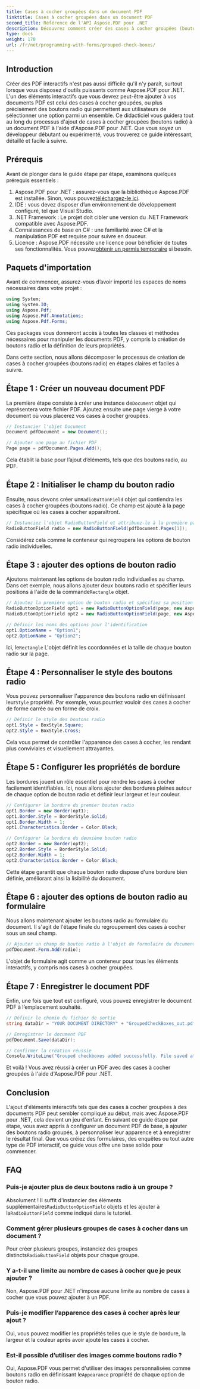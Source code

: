 ```yaml
---
title: Cases à cocher groupées dans un document PDF
linktitle: Cases à cocher groupées dans un document PDF
second_title: Référence de l'API Aspose.PDF pour .NET
description: Découvrez comment créer des cases à cocher groupées (boutons radio) dans un document PDF à l'aide d'Aspose.PDF pour .NET avec ce didacticiel étape par étape.
type: docs
weight: 170
url: /fr/net/programming-with-forms/grouped-check-boxes/
---
```

## Introduction

Créer des PDF interactifs n'est pas aussi difficile qu'il n'y paraît, surtout lorsque vous disposez d'outils puissants comme Aspose.PDF pour .NET. L'un des éléments interactifs que vous devrez peut-être ajouter à vos documents PDF est celui des cases à cocher groupées, ou plus précisément des boutons radio qui permettent aux utilisateurs de sélectionner une option parmi un ensemble. Ce didacticiel vous guidera tout au long du processus d'ajout de cases à cocher groupées (boutons radio) à un document PDF à l'aide d'Aspose.PDF pour .NET. Que vous soyez un développeur débutant ou expérimenté, vous trouverez ce guide intéressant, détaillé et facile à suivre.

## Prérequis

Avant de plonger dans le guide étape par étape, examinons quelques prérequis essentiels :

1.  Aspose.PDF pour .NET : assurez-vous que la bibliothèque Aspose.PDF est installée. Sinon, vous pouvez[téléchargez-le ici](https://releases.aspose.com/pdf/net/).
2. IDE : vous devez disposer d’un environnement de développement configuré, tel que Visual Studio.
3. .NET Framework : Le projet doit cibler une version du .NET Framework compatible avec Aspose.PDF.
4. Connaissances de base en C# : une familiarité avec C# et la manipulation PDF est requise pour suivre en douceur.
5.  Licence : Aspose.PDF nécessite une licence pour bénéficier de toutes ses fonctionnalités. Vous pouvez[obtenir un permis temporaire](https://purchase.aspose.com/temporary-license/) si besoin.

## Paquets d'importation

Avant de commencer, assurez-vous d’avoir importé les espaces de noms nécessaires dans votre projet :

```csharp
using System;
using System.IO;
using Aspose.Pdf;
using Aspose.Pdf.Annotations;
using Aspose.Pdf.Forms;
```

Ces packages vous donneront accès à toutes les classes et méthodes nécessaires pour manipuler les documents PDF, y compris la création de boutons radio et la définition de leurs propriétés.

Dans cette section, nous allons décomposer le processus de création de cases à cocher groupées (boutons radio) en étapes claires et faciles à suivre.

## Étape 1 : Créer un nouveau document PDF

 La première étape consiste à créer une instance de`Document` objet qui représentera votre fichier PDF. Ajoutez ensuite une page vierge à votre document où vous placerez vos cases à cocher groupées.

```csharp
// Instancier l'objet Document
Document pdfDocument = new Document();

// Ajouter une page au fichier PDF
Page page = pdfDocument.Pages.Add();
```

Cela établit la base pour l’ajout d’éléments, tels que des boutons radio, au PDF.

## Étape 2 : Initialiser le champ du bouton radio

Ensuite, nous devons créer un`RadioButtonField` objet qui contiendra les cases à cocher groupées (boutons radio). Ce champ est ajouté à la page spécifique où les cases à cocher apparaîtront.

```csharp
// Instanciez l'objet RadioButtonField et attribuez-le à la première page
RadioButtonField radio = new RadioButtonField(pdfDocument.Pages[1]);
```

Considérez cela comme le conteneur qui regroupera les options de bouton radio individuelles.

## Étape 3 : ajouter des options de bouton radio

 Ajoutons maintenant les options de bouton radio individuelles au champ. Dans cet exemple, nous allons ajouter deux boutons radio et spécifier leurs positions à l'aide de la commande`Rectangle` objet.

```csharp
// Ajoutez la première option de bouton radio et spécifiez sa position à l'aide de Rectangle
RadioButtonOptionField opt1 = new RadioButtonOptionField(page, new Aspose.Pdf.Rectangle(0, 0, 20, 20));
RadioButtonOptionField opt2 = new RadioButtonOptionField(page, new Aspose.Pdf.Rectangle(100, 0, 120, 20));

// Définir les noms des options pour l'identification
opt1.OptionName = "Option1";
opt2.OptionName = "Option2";
```

 Ici, le`Rectangle` L'objet définit les coordonnées et la taille de chaque bouton radio sur la page.

## Étape 4 : Personnaliser le style des boutons radio

 Vous pouvez personnaliser l'apparence des boutons radio en définissant leur`Style` propriété. Par exemple, vous pourriez vouloir des cases à cocher de forme carrée ou en forme de croix.

```csharp
// Définir le style des boutons radio
opt1.Style = BoxStyle.Square;
opt2.Style = BoxStyle.Cross;
```

Cela vous permet de contrôler l'apparence des cases à cocher, les rendant plus conviviales et visuellement attrayantes.

## Étape 5 : Configurer les propriétés de bordure

Les bordures jouent un rôle essentiel pour rendre les cases à cocher facilement identifiables. Ici, nous allons ajouter des bordures pleines autour de chaque option de bouton radio et définir leur largeur et leur couleur.

```csharp
// Configurer la bordure du premier bouton radio
opt1.Border = new Border(opt1);
opt1.Border.Style = BorderStyle.Solid;
opt1.Border.Width = 1;
opt1.Characteristics.Border = Color.Black;

// Configurer la bordure du deuxième bouton radio
opt2.Border = new Border(opt2);
opt2.Border.Style = BorderStyle.Solid;
opt2.Border.Width = 1;
opt2.Characteristics.Border = Color.Black;
```

Cette étape garantit que chaque bouton radio dispose d'une bordure bien définie, améliorant ainsi la lisibilité du document.

## Étape 6 : ajouter des options de bouton radio au formulaire

Nous allons maintenant ajouter les boutons radio au formulaire du document. Il s'agit de l'étape finale du regroupement des cases à cocher sous un seul champ.

```csharp
// Ajouter un champ de bouton radio à l'objet de formulaire du document
pdfDocument.Form.Add(radio);
```

L'objet de formulaire agit comme un conteneur pour tous les éléments interactifs, y compris nos cases à cocher groupées.

## Étape 7 : Enregistrer le document PDF

Enfin, une fois que tout est configuré, vous pouvez enregistrer le document PDF à l’emplacement souhaité.

```csharp
// Définir le chemin du fichier de sortie
string dataDir = "YOUR DOCUMENT DIRECTORY" + "GroupedCheckBoxes_out.pdf";

// Enregistrer le document PDF
pdfDocument.Save(dataDir);

// Confirmer la création réussie
Console.WriteLine("Grouped checkboxes added successfully. File saved at " + dataDir);
```

Et voilà ! Vous avez réussi à créer un PDF avec des cases à cocher groupées à l'aide d'Aspose.PDF pour .NET.

## Conclusion

L'ajout d'éléments interactifs tels que des cases à cocher groupées à des documents PDF peut sembler compliqué au début, mais avec Aspose.PDF pour .NET, cela devient un jeu d'enfant. En suivant ce guide étape par étape, vous avez appris à configurer un document PDF de base, à ajouter des boutons radio groupés, à personnaliser leur apparence et à enregistrer le résultat final. Que vous créiez des formulaires, des enquêtes ou tout autre type de PDF interactif, ce guide vous offre une base solide pour commencer.

## FAQ

### Puis-je ajouter plus de deux boutons radio à un groupe ?
 Absolument ! Il suffit d'instancier des éléments supplémentaires`RadioButtonOptionField` objets et les ajouter à la`RadioButtonField` comme indiqué dans le tutoriel.

### Comment gérer plusieurs groupes de cases à cocher dans un document ?
Pour créer plusieurs groupes, instanciez des groupes distincts`RadioButtonField` objets pour chaque groupe.

### Y a-t-il une limite au nombre de cases à cocher que je peux ajouter ?
Non, Aspose.PDF pour .NET n'impose aucune limite au nombre de cases à cocher que vous pouvez ajouter à un PDF.

### Puis-je modifier l’apparence des cases à cocher après leur ajout ?
Oui, vous pouvez modifier les propriétés telles que le style de bordure, la largeur et la couleur après avoir ajouté les cases à cocher.

### Est-il possible d’utiliser des images comme boutons radio ?
 Oui, Aspose.PDF vous permet d'utiliser des images personnalisées comme boutons radio en définissant le`Appearance` propriété de chaque option de bouton radio.